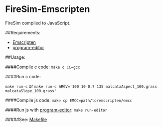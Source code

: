 FireSim-Emscripten
===========

FireSim compiled to JavaScript. 

##Requirements:
  * [Emscripten](https://github.com/kripken/emscripten/wiki/Tutorial)
  * [program-editor](https://github.com/crowdprocess/program-editor)


##Usage:

####Compile c code: 
  `make c CC=gcc`
 
####Run c code: 
   
  `make run-c`
   or 
  `make run-c ARGV='100 10 0.7 135 malcataAspect_100.grass malcataSlope_100.grass'`

####Compile js code: 
  `make cp EMCC=path/to/emscripten/emcc`

####Run js with [program-editor](https://github.com/crowdprocess/program-editor): 
   `make run-editor`

#####See: [Makefile](https://github.com/sergio2540/FireSim-Emscripten/blob/master/Makefile)
